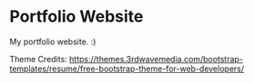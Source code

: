 # Portfolio Website

My portfolio website. :)

Theme Credits: https://themes.3rdwavemedia.com/bootstrap-templates/resume/free-bootstrap-theme-for-web-developers/
